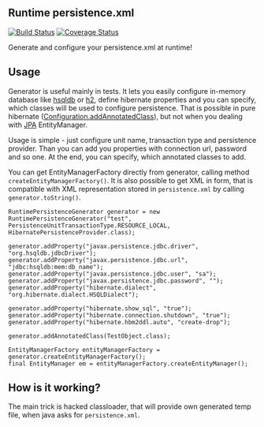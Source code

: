 ## Runtime persistence.xml
[![Build Status](https://travis-ci.org/todvora/runtime-persistence-xml.svg?branch=master)](https://travis-ci.org/todvora/runtime-persistence-xml)
[![Coverage Status](https://img.shields.io/coveralls/todvora/runtime-persistence-xml.svg)](https://coveralls.io/r/todvora/runtime-persistence-xml?branch=master)

Generate and configure your persistence.xml at runtime!

## Usage

Generator is useful mainly in tests. It lets you easily configure in-memory database like [hsqldb](http://hsqldb.org/) or [h2](http://www.h2database.com/), define hibernate properties and you can specify, which classes will be used to configure persistence. That is possible in pure hibernate ([Configuration.addAnnotatedClass](http://docs.jboss.org/hibernate/stable/annotations/reference/en/html/ch01.html)), but not when you dealing with [JPA](http://en.wikipedia.org/wiki/Java_Persistence_API) EntityManager.


Usage is simple - just configure unit name, transaction type and persistence provider. Than you can add you properties with connection url, password and so one. At the end, you can specify, which annotated classes to add. 

You can get EntityManagerFactory directly from generator, calling method `createEntityManagerFactory()`. It is also possible to get XML in form, that is compatible with XML representation stored in `persistence.xml` by calling `generator.toString()`.

```
RuntimePersistenceGenerator generator = new RuntimePersistenceGenerator("test", PersistenceUnitTransactionType.RESOURCE_LOCAL, HibernatePersistenceProvider.class);

generator.addProperty("javax.persistence.jdbc.driver", "org.hsqldb.jdbcDriver");
generator.addProperty("javax.persistence.jdbc.url", "jdbc:hsqldb:mem:db_name");
generator.addProperty("javax.persistence.jdbc.user", "sa");
generator.addProperty("javax.persistence.jdbc.password", "");
generator.addProperty("hibernate.dialect", "org.hibernate.dialect.HSQLDialect");

generator.addProperty("hibernate.show_sql", "true");
generator.addProperty("hibernate.connection.shutdown", "true");
generator.addProperty("hibernate.hbm2ddl.auto", "create-drop");

generator.addAnnotatedClass(TestObject.class);

EntityManagerFactory entityManagerFactory = generator.createEntityManagerFactory();
final EntityManager em = entityManagerFactory.createEntityManager();
```

## How is it working?
The main trick is hacked classloader, that will provide own generated temp file, when java asks for `persistence.xml`. 

